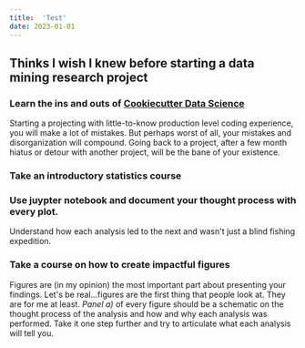 ```yaml
---
title:  'Test'
date: 2023-01-01
---
```

## Thinks I wish I knew before starting a data mining research project

### Learn the ins and outs of [Cookiecutter Data Science ](https://drivendata.github.io/cookiecutter-data-science/)

Starting a projecting with little-to-know production level coding experience, you will make a lot of mistakes. But perhaps worst of all, your mistakes and disorganization will compound. Going back to a project, after a few month hiatus or detour with another project, will be the bane of your existence.

### Take an introductory statistics course


### Use juypter notebook and document your thought process with every plot.
Understand how each analysis led to the next and wasn't just a blind fishing expedition. 


### Take a course on how to create impactful figures
Figures are (in my opinion) the most important part about presenting your findings. Let's be real...figures are the first thing that people look at. They are for me at least. *Panel a)* of every figure should be a schematic on the thought process of the analysis and how and why each analysis was performed. Take it one step further and try to articulate what each analysis will tell you. 